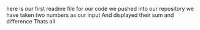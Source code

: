 here is our first readme file for our code we pushed into our repository 
we have taken two numbers as our input
And displayed their sum and difference 
Thats all